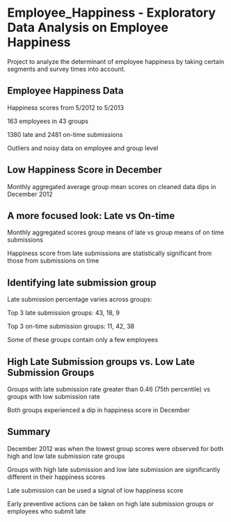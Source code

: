 # Employee_Happiness - Exploratory Data Analysis on Employee Happiness 
Project to analyze the determinant of employee happiness by taking certain segments and survey times into account.

## Employee Happiness Data

Happiness scores from 5/2012 to 5/2013

163 employees in 43 groups

1380 late and 2481 on-time submissions

Outliers and noisy data on employee and group level

## Low Happiness Score in December

Monthly aggregated average group mean scores on cleaned data dips in December 2012

## A more focused look: Late vs On-time

Monthly aggregated scores group means of late vs group means of on time submissions

Happiness score from late submissions are statistically significant from those from submissions on time

## Identifying late submission group

Late submission percentage varies across groups:

Top 3 late submission groups: 43, 18, 9

Top 3 on-time submission groups: 11, 42, 38

Some of these groups contain only a few employees

## High Late Submission groups vs. Low Late Submission Groups

Groups with late submission rate greater than 0.46 (75th percentile) vs groups with low submission rate  

Both groups experienced a dip in happiness score in December

## Summary

December 2012 was when the lowest group scores were observed for both high and low late submission rate groups

Groups with high late submission and low late submission are significantly different in their happiness scores

Late submission can be used a signal of low happiness score

Early preventive actions can be taken on high late submission groups or employees who submit late 

